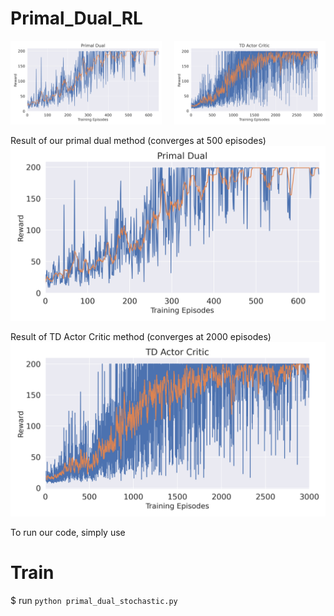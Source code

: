 # Primal_Dual_RL


<div style="display: flex;">
  <div style="flex: 40%; padding-right: 10px;">
    <img src="plotting/p_d_stochastic.png" alt="Plot 1">
  </div>
  <div style="flex: 40%; padding-left: 10px;">
    <img src="plotting/Actor_Critic.png" alt="Plot 2">
  </div>
</div>

Result of our primal dual method (converges at 500 episodes)
![main figure](plotting/p_d_stochastic.png)

Result of TD Actor Critic method (converges at 2000 episodes)
![main figure](plotting/Actor_Critic.png)

To run our code, simply use 
# Train
$ run `python primal_dual_stochastic.py` 
